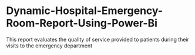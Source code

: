 # Dynamic-Hospital-Emergency-Room-Report-Using-Power-Bi
This report evaluates the quality of service provided to patients during their visits to the emergency department
